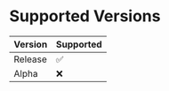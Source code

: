 # Supported Versions


| Version | Supported          |
| ------- | ------------------ |
| Release | :white_check_mark: |
|  Alpha  | :x:                |

